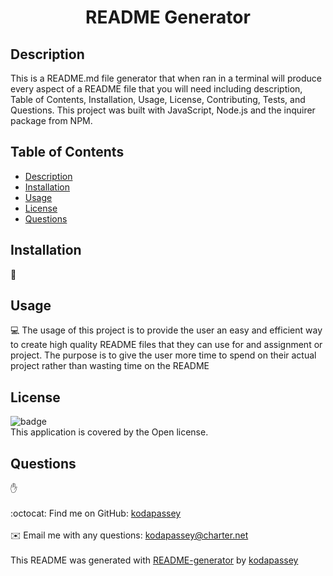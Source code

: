   <h1 align = 'center'>README Generator</h1>

  ## Description
  This is a README.md file generator that when ran in a terminal will produce every aspect of a README file that you will need including description, Table of Contents, Installation, Usage, License, Contributing, Tests, and Questions. This project was built with JavaScript, Node.js and the inquirer package from NPM.

  ## Table of Contents
  - [Description](#description)
  - [Installation](#installation)
  - [Usage](#usage)
  - [License](#license)
  - [Questions](#questions)

  ## Installation
  💾 
  
  ## Usage
  💻 The usage of this project is to provide the user an easy and efficient way to create high quality README files that they can use for and assignment or project. The purpose is to give the user more time to spend on their actual project rather than wasting time on the README

  ## License
  ![badge](https://img.shields.io/badge/license-Open-brightgreen)
  <br />
  This application is covered by the Open license. 

  ## Questions
  ✋ <br />
  <br />
  :octocat: Find me on GitHub: [kodapassey](https://github.com/kodapassey)<br />
  <br />
  ✉️ Email me with any questions: kodapassey@charter.net<br /><br />
  This README was generated with [README-generator](https://github.com/kodapassey/README-Generator) by [kodapassey](https://github.com/kodapassey)